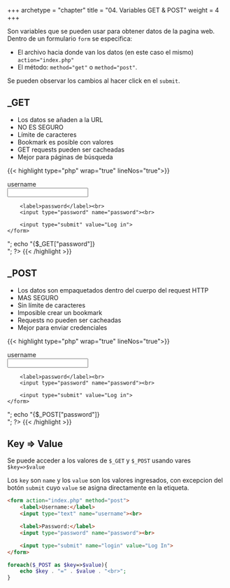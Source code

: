 +++
archetype = "chapter"
title = "04. Variables GET & POST"
weight = 4
+++

Son variables que se pueden usar para obtener datos de la pagina web. Dentro de un formulario `form` se especifica:
- El archivo hacia donde van los datos (en este caso el mismo) `action="index.php"`
- El método: `method="get"` o `method="post"`. 

Se pueden observar los cambios al hacer click en el `submit`.

## _GET
- Los datos se añaden a la URL
- NO ES SEGURO
- Límite de caracteres
- Bookmark es posible con valores
- GET requests pueden ser cacheadas
- Mejor para páginas de búsqueda

{{< highlight  type="php" wrap="true" lineNos="true">}}
<body>
    <form action="index.php" method="get">
        <label>username</label><br>
        <input type="text" name="username"><br>
        
        <label>password</label><br>
        <input type="password" name="password"><br>

        <input type="submit" value="Log in">
    </form>
</body>
</html>
<?php
    echo "{$_GET["username"]} <br>";
    echo "{$_GET["password"]} <br>";
?>
{{< /highlight >}}

## _POST
- Los datos son empaquetados dentro del cuerpo del request HTTP
- MAS SEGURO
- Sin límite de caracteres
- Imposible crear un bookmark
- Requests no pueden ser cacheadas
- Mejor para enviar credenciales

{{< highlight  type="php" wrap="true" lineNos="true">}}
<body>
    <form action="index.php" method="get">
        <label>username</label><br>
        <input type="text" name="username"><br>
        
        <label>password</label><br>
        <input type="password" name="password"><br>

        <input type="submit" value="Log in">
    </form>
</body>
</html>
<?php
    echo "{$_POST["username"]} <br>";
    echo "{$_POST["password"]} <br>";
?>
{{< /highlight >}}

## Key => Value
Se puede acceder a los valores de `$_GET` y `$_POST` usando vares `$key=>$value`

Los `key` son `name` y los `value` son los valores ingresados, con excepcion del botón `submit` cuyo `value` se asigna directamente en la etiqueta.
```html
<form action="index.php" method="post">
    <label>Username:</label>
    <input type="text" name="username"><br>

    <label>Password:</label>
    <input type="password" name="password"><br>

    <input type="submit" name="login" value="Log In">
</form>
```
```php
foreach($_POST as $key=>$value){
    echo $key . "=" . $value . "<br>";
}
```

